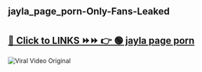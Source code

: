 
 ## jayla_page_porn-Only-Fans-Leaked

# <h2><a href="https://clipsfans.com/jayla_page_porn&ref=git">🔗 Click to LINKS ⏩⏩ 👉 🟢 jayla page porn </a></h2>

<a href="https://clipsfans.com/jayla_page_porn&ref=git" rel="nofollow" data-target="animated-image.originalLink"><img src="https://i.ibb.co.com/xMMVF88/686577567.gif" alt="Viral Video Original" style="max-width: 100%; display: inline-block;" data-target="animated-image.originalImage"></a>
